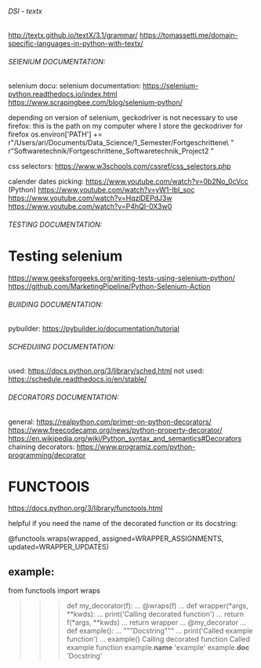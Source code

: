 ###### DSl - textx ######

http://textx.github.io/textX/3.1/grammar/
https://tomassetti.me/domain-specific-languages-in-python-with-textx/

###### SElENIUM DOCUMENTATION: ######

selenium docu:
selenium documentation:
https://selenium-python.readthedocs.io/index.html
https://www.scrapingbee.com/blog/selenium-python/

depending on version of selenium, geckodriver is not necessary to use firefox:
this is the path on my computer where I store the geckodriver for firefox
os.environ['PATH'] += r"/Users/ari/Documents/Data_Science/1_Semester/Fortgeschrittene\ " \
                      r"Softwaretechnik/Fortgeschrittene_Softwaretechnik_Project2 "

css selectors:
https://www.w3schools.com/cssref/css_selectors.php

calender dates picking:
https://www.youtube.com/watch?v=0b2No_0cVcc  (Python)
https://www.youtube.com/watch?v=yW1-IbI_soc
https://www.youtube.com/watch?v=HqzlDEPdJ3w
https://www.youtube.com/watch?v=P4hQI-0X3w0

###### TESTING DOCUMENTATION: ######

# Testing selenium #
https://www.geeksforgeeks.org/writing-tests-using-selenium-python/
https://github.com/MarketingPipeline/Python-Selenium-Action


###### BUIlDING DOCUMENTATION: ######
pybuilder:
https://pybuilder.io/documentation/tutorial


###### SCHEDUlING DOCUMENTATION: ######
used:
https://docs.python.org/3/library/sched.html
not used:
https://schedule.readthedocs.io/en/stable/


###### DECORATORS DOCUMENTATION: ######
general:
https://realpython.com/primer-on-python-decorators/
https://www.freecodecamp.org/news/python-property-decorator/
https://en.wikipedia.org/wiki/Python_syntax_and_semantics#Decorators
chaining decorators:
https://www.programiz.com/python-programming/decorator

# FUNCTOOlS #
https://docs.python.org/3/library/functools.html

helpful if you need the name of the decorated function or 
its docstring:

@functools.wraps(wrapped, assigned=WRAPPER_ASSIGNMENTS, updated=WRAPPER_UPDATES)

## example:
from functools import wraps
>>> def my_decorator(f):
...     @wraps(f)
...     def wrapper(*args, **kwds):
...         print('Calling decorated function')
...         return f(*args, **kwds)
...     return wrapper
...
>>> @my_decorator
... def example():
...     """Docstring"""
...     print('Called example function')
...
>>> example()
Calling decorated function
Called example function
>>> example.__name__
'example'
>>> example.__doc__
'Docstring'